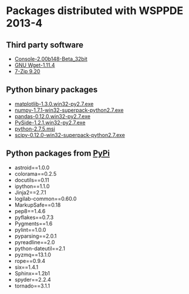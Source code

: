 # Packages distributed with WSPPDE 2013-4

## Third party software
- [Console-2.00b148-Beta_32bit](http://sourceforge.net/projects/console/files/)
- [GNU Wget-1.11.4](http://www.gnu.org/software/wget/)
- [7-Zip 9.20](http://www.7-zip.org/)

## Python binary packages
- [matplotlib-1.3.0.win32-py2.7.exe](http://sourceforge.net/projects/matplotlib/files/matplotlib/)
- [numpy-1.7.1-win32-superpack-python2.7.exe](http://sourceforge.net/projects/numpy/files/NumPy/)
- [pandas-0.12.0.win32-py2.7.exe](http://pypi.python.org/pypi/pandas#downloads)
- [PySide-1.2.1.win32-py2.7.exe](http://download.qt-project.org/official_releases/pyside/)
- [python-2.7.5.msi](http://python.org/download/)
- [scipy-0.12.0-win32-superpack-python2.7.exe](http://sourceforge.net/projects/scipy/files/scipy/)

## Python packages from [PyPi](http://pypi.python.org/pypi)
- astroid==1.0.0
- colorama==0.2.5
- docutils==0.11
- ipython==1.1.0
- Jinja2==2.7.1
- logilab-common==0.60.0
- MarkupSafe==0.18
- pep8==1.4.6
- pyflakes==0.7.3
- Pygments==1.6
- pylint==1.0.0
- pyparsing==2.0.1
- pyreadline==2.0
- python-dateutil==2.1
- pyzmq==13.1.0
- rope==0.9.4
- six==1.4.1
- Sphinx==1.2b1
- spyder==2.2.4
- tornado==3.1.1